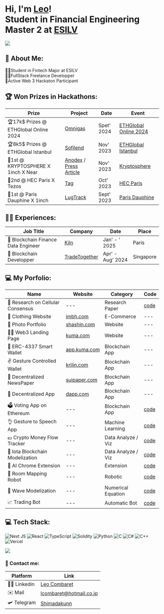 <h1>Hi, I'm <a href="https://www.linkedin.com/in/leo-combaret/">Leo</a>!<br/>Student in Financial Engineering Master 2 at <a href="https://www.esilv.fr/">ESILV</a></h1>

![](https://komarev.com/ghpvc/?username=Shimadakunn&label=VISITORS)

<h2>💫 About Me:</h2>
👨‍🎓Student in Fintech Major at ESILV<br>👨‍💻FullStack Freelance Developper<br>🥇Active Web 3 Hackaton Participant

<h2>🏆 Won Prizes in Hackathons: </h2>

| Prize | Project | Date | Event |
| --- | --- | --- | --- |
| 🏆17k$ Prizes @ ETHGlobal Online 2024 | [Omnigas](https://ethglobal.com/showcase/omnigas-cqg1m) | Spet' 2024 | [ETHGlobal Online 2024](https://ethglobal.com/) |
| 🏆8k5$ Prizes @ ETHGlobal Istanbul | [Sofilend](https://ethglobal.com/showcase/sofilend-fajeu) | Nov' 2023 | [ETHGlobal Istanbul](https://ethglobal.com/) |
| 🥇1st @ KRYPTOSPHERE X 1inch X Near | [Anodex](https://github.com/Shimadakunn/Anodex) / [Press Article](https://www.emlv.fr/ise-promo-2025-remporte-trois-prix-lors-du-hackathon-de-linstitut-des-crypto-actifs/) | Nov' 2023 | [Kryptosphere](https://twitter.com/KRYPTOSPHERE) |
| 🥈2nd @ HEC Paris X Tezos | [Tag](https://github.com/Shimadakunn/TAG-HEC-Hackathon) | Oct' 2023 | [HEC Paris](https://www.hec.edu/fr) |
| 🥇1st @ Paris Dauphine X 1inch | [LugTrack](https://github.com/Shimadakunn/LugTrack) | Sept' 2023 | [Paris Dauphine](https://dauphine.psl.eu/) |

<h2> 🧑‍💻 Experiences:</h2>

| Job Title | Company | Date | Place |
| --- | --- | --- | --- |
| 💸 Blockchain Finance Data Engineer | [Kiln](https://kiln.fi/) | Jan' - ' 2025 | Paris |
| 👾 Blockchain Developper | [TradeTogether](https://tradetogether.com/) | Apr' - Aug' 2024 | Singapore |

<h2>💻 My Porfolio: </h2>

| Name | Website | Category | Code |
| --- | --- | --- | --- |
| 🔬 Research on Cellular Consensus | --- | Research Paper | [code](https://github.com/Shimaadakunn/Cellular_consensus) |
| 👘 Clothing Website |[imbh.com](https://imbehindmyhead.com/) | E-Commerce | --- |
| 📸 Photo Portfolio | [shashin.com](https://dounialimam.vercel.app/) | Website | --- |
| 🐻‍❄️ Web3 Landing Page  | [kuma.com](https://kuma-landing-2.vercel.app/) | Website | --- |
| 🐻 ERC-4337 Smart Wallet | [app.kuma.com](https://kuma-beta.vercel.app/) | Blockchain App | --- |
| ✌ Gesture Controlled Wallet | [krilin.com](https://krilin.vercel.app/) | Blockchain App | --- |
| 📰 Decentralized NewsPaper | [suipaper.com](https://suipaper.vercel.app/) | Blockchain App | --- |
| 🔗 Decentralized App | [dapp.com](https://first-dapp-self.vercel.app/) | Blockchain App | --- |
| 🗳️ Voting App on Ethereum | --- | Blockchain App | [code](https://github.com/Shimadakunn/Etherum-Voting) |
| 👌 Gesture to Speech App | --- | Machine Learning | [code](https://github.com/Shimadakunn/Hand-Gesture-Recognition) |
| 💶 Crypto Money Flow Tracker | --- | Data Analyze / Viz | [code](https://github.com/Shimadakunn/TxTracker) |
| 📐 Iota Blockchain Modelization | --- | Data Analyze / Viz | [code](https://github.com/Shimaadakunn/IOTA-Tangle) |
| 🤖 AI Chrome Extension | --- | Extension | [code](https://github.com/Shimadakunn/isGPT) |
| 🚙 Room Mapping Robot | --- | Robotic | [code](https://github.com/ejovo13/Projet-Robot) |
| 🎸 Wave Modelization | --- | Numerical Equation | [code](https://github.com/Shimadakunn/Guitare-string-disturbance) |
| 📈 Trading Bot | --- | Automatic Bot | [code](https://github.com/Shimadakunn/autogrid-trading-bot) |  
  
<h2> 💻 Tech Stack:</h2>

![Next JS](https://img.shields.io/badge/Next-black?style=for-the-badge&logo=next.js&logoColor=white) ![React](https://img.shields.io/badge/react-%2320232a.svg?style=for-the-badge&logo=react&logoColor=%2361DAFB) ![TypeScript](https://img.shields.io/badge/typescript-%23007ACC.svg?style=for-the-badge&logo=typescript&logoColor=white) ![Solidity](https://img.shields.io/badge/Solidity-%23363636.svg?style=for-the-badge&logo=solidity&logoColor=white) ![Python](https://img.shields.io/badge/python-3670A0?style=for-the-badge&logo=python&logoColor=ffdd54) ![C](https://img.shields.io/badge/c-%2300599C.svg?style=for-the-badge&logo=c&logoColor=white) ![C#](https://img.shields.io/badge/c%23-%23239120.svg?style=for-the-badge&logo=c-sharp&logoColor=white) ![C++](https://img.shields.io/badge/c++-%2300599C.svg?style=for-the-badge&logo=c%2B%2B&logoColor=white) ![Vercel](https://img.shields.io/badge/vercel-%23000000.svg?style=for-the-badge&logo=vercel&logoColor=white) 

![](https://github-readme-stats.vercel.app/api/top-langs/?username=Shimadakunn&theme=dark&hide_border=true&include_all_commits=false&count_private=true&layout=compact)

<h3>📮 Contact me:</h3>

| Platform | Link |
| --- | --- |
| 🧑‍💼 Linkedin | [Leo Combaret](https://www.linkedin.com/in/leo-combaret/) |
| ✉️ Mail | lcombaret@hotmail.co.jp |
| 🛩️ Telegram | [Shimadakunn](t.me/shimadakunn) |
